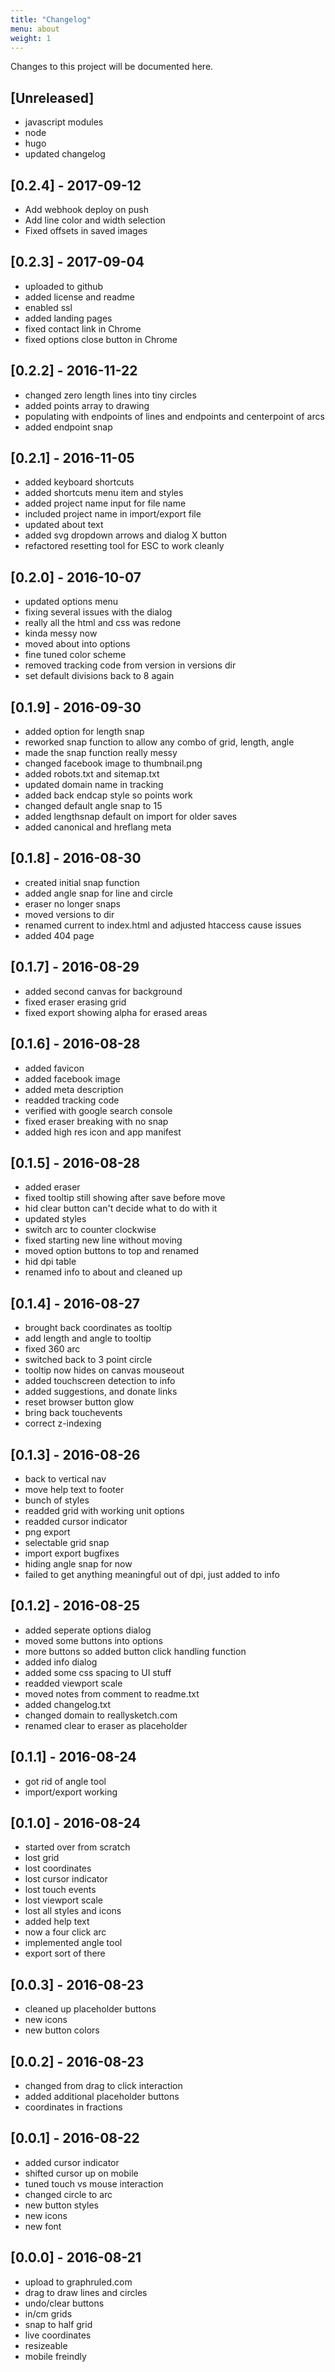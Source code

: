 ```yaml
---
title: "Changelog"
menu: about
weight: 1
---
```


Changes to this project will be documented here.

## [Unreleased]

  * javascript modules
  * node
  * hugo
  * updated changelog

## [0.2.4] - 2017-09-12

  * Add webhook deploy on push
  * Add line color and width selection
  * Fixed offsets in saved images

## [0.2.3] - 2017-09-04

  * uploaded to github
  * added license and readme
  * enabled ssl
  * added landing pages
  * fixed contact link in Chrome
  * fixed options close button in Chrome

## [0.2.2] - 2016-11-22

  * changed zero length lines into tiny circles
  * added points array to drawing
  * populating with endpoints of lines and endpoints and centerpoint of arcs
  * added endpoint snap

## [0.2.1] - 2016-11-05

  * added keyboard shortcuts
  * added shortcuts menu item and styles
  * added project name input for file name
  * included project name in import/export file
  * updated about text
  * added svg dropdown arrows and dialog X button
  * refactored resetting tool for ESC to work cleanly

## [0.2.0] - 2016-10-07

  * updated options menu
  * fixing several issues with the dialog
  * really all the html and css was redone
  * kinda messy now
  * moved about into options
  * fine tuned color scheme
  * removed tracking code from version in versions dir
  * set default divisions back to 8 again

## [0.1.9] - 2016-09-30

  * added option for length snap
  * reworked snap function to allow any combo of grid, length, angle
  * made the snap function really messy
  * changed facebook image to thumbnail.png
  * added robots.txt and sitemap.txt
  * updated domain name in tracking
  * added back endcap style so points work
  * changed default angle snap to 15
  * added lengthsnap default on import for older saves
  * added canonical and hreflang meta

## [0.1.8] - 2016-08-30

  * created initial snap function
  * added angle snap for line and circle
  * eraser no longer snaps
  * moved versions to dir
  * renamed current to index.html and adjusted htaccess cause issues
  * added 404 page

## [0.1.7] - 2016-08-29

  * added second canvas for background
  * fixed eraser erasing grid
  * fixed export showing alpha for erased areas

## [0.1.6] - 2016-08-28

  * added favicon
  * added facebook image
  * added meta description
  * readded tracking code
  * verified with google search console
  * fixed eraser breaking with no snap
  * added high res icon and app manifest

## [0.1.5] - 2016-08-28

  * added eraser
  * fixed tooltip still showing after save before move
  * hid clear button can't decide what to do with it
  * updated styles
  * switch arc to counter clockwise
  * fixed starting new line without moving
  * moved option buttons to top and renamed
  * hid dpi table
  * renamed info to about and cleaned up

## [0.1.4] - 2016-08-27

  * brought back coordinates as tooltip
  * add length and angle to tooltip
  * fixed 360 arc
  * switched back to 3 point circle
  * tooltip now hides on canvas mouseout
  * added touchscreen detection to info
  * added suggestions, and donate links
  * reset browser button glow
  * bring back touchevents
  * correct z-indexing

## [0.1.3] - 2016-08-26

  * back to vertical nav
  * move help text to footer
  * bunch of styles
  * readded grid with working unit options
  * readded cursor indicator
  * png export
  * selectable grid snap
  * import export bugfixes
  * hiding angle snap for now
  * failed to get anything meaningful out of dpi, just added to info

## [0.1.2] - 2016-08-25

  * added seperate options dialog
  * moved some buttons into options
  * more buttons so added button click handling function
  * added info dialog
  * added some css spacing to UI stuff
  * readded viewport scale
  * moved notes from comment to readme.txt
  * added changelog.txt
  * changed domain to reallysketch.com
  * renamed clear to eraser as placeholder

## [0.1.1] - 2016-08-24

  * got rid of angle tool
  * import/export working

## [0.1.0] - 2016-08-24

  * started over from scratch
  * lost grid
  * lost coordinates
  * lost cursor indicator
  * lost touch events
  * lost viewport scale
  * lost all styles and icons
  * added help text
  * now a four click arc
  * implemented angle tool
  * export sort of there

## [0.0.3] - 2016-08-23

  * cleaned up placeholder buttons
  * new icons
  * new button colors

## [0.0.2] - 2016-08-23

  * changed from drag to click interaction
  * added additional placeholder buttons
  * coordinates in fractions

## [0.0.1] - 2016-08-22

  * added cursor indicator
  * shifted cursor up on mobile
  * tuned touch vs mouse interaction
  * changed circle to arc
  * new button styles
  * new icons
  * new font

## [0.0.0] - 2016-08-21

  * upload to graphruled.com
  * drag to draw lines and circles
  * undo/clear buttons
  * in/cm grids
  * snap to half grid
  * live coordinates
  * resizeable
  * mobile freindly